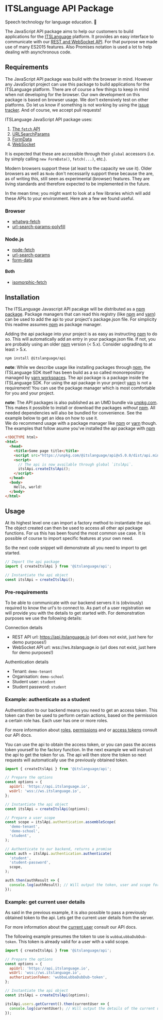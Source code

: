 # ITSLanguage API Package

Speech technology for language education. 📣

The JavaScript API package aims to help our customers to build applications for the [ITSLanguage]
platform. It provides an easy interface to communicate with our [REST and WebSocket API]. For that
purpose we made use of many ES2015 features. Also Promises notation is used a lot to help dealing
with asynchronous code.

## Requirements

The JavaScript API package was build with the browser in mind. However any JavaScript project can
use this package to build applications for the ITSLanguage platform. There are of course a few
things to keep in mind when not developing for the browser. Our own development on this package is
based on browser usage. We don't extensively test on other platforms. Do let us know if something is
not working by using the [issue tracker]. And of course, we accept pull requests!

ITSLanguage JavaScript API package uses:

1. [The `fetch` API][mdn fetch]
1. [URLSearchParams][mdn urlsearchparams]
1. [FormData][mdn formdata]
1. [WebSocket][mdn websocket]

It is expected that these are accessible through their `global` accessors (i.e. by simply calling
`new FormData()`, `fetch(...)`, etc.).

Modern browsers support these (at least to the capacity we use it). Older browsers as well as `Node`
don't necessarily support these because the are, as of writing this, still seen as experimental
(browser) features. They are living standards and therefore expected to be implemented in the
future.

In the mean time; you might want to look at a few libraries which will add these APIs to your
environment. Here are a few we found useful.

### Browser

- [whatwg-fetch][npm whatwg-fetch]
- [url-search-params-polyfill][npm url-search-params-polyfill]

### Node.js

- [node-fetch][npm node-fetch]
- [url-search-params][npm url-search-params]
- [form-data][npm form-data]

#### Both

- [isomorphic-fetch][npm isomorphic-fetch]

## Installation

The ITSLanguage Javascript API pacakge will be distributed as a [npm package]. Package managers that
can read this registry (like [npm] and [yarn]) can be used to add the api to your project's
package.json file. For simplicity this readme assumes [npm] as package manager.

Adding the api package into your project is as easy as instructing [npm] to do so. This will
automatically add an entry in your package.json file. If not, you are probably using an older [npm]
version (< 5.x). Consider upgrading to at least > 5.x.

```shell
npm install @itslanguage/api
```

**note**: While we describe usage like installing packages through [npm], the ITSLanguage SDK itself
has been build as a so called monorepository managed by [yarn workspaces]. The api package is a
package inside the ITSLanguage SDK. For using the api package in your project [yarn] is not a
requirement! You can use the package manager which is most comfortable for you and your project.

**note**: The API packages is also published as an UMD bundle via [unpkg.com]. This makes it
possible to install or download the packages _without_ [npm]. All needed dependencies will also be
bundled for convenience. See the example below to get an idea on how to use it.  
We do recommend usage with a package manager like [npm] or [yarn] though. The examples that follow
asume you've installed the api package with [npm]

```html
<!DOCTYPE html>
<html>
  <head>
    <title>Some page title</title>
    <script src="https://unpkg.com/@itslanguage/api@v5.0.0/dist/api.min.js"></script>
    <script>
      // The api is now available through global `itslApi`.
      itslApi.createItslApi();
    </script>
  </head>
  <body>
    Hello, world!
  </body>
</html>
```

## Usage

At its highest level one can import a factory method to instantiate the api. The object created can
then be used to access all other api package functions. For us this has been found the most common
use case. It is possible of course to import specific features at your own need.

So the next code snippet will demonstrate all you need to import to get started.

```js
// Import the api package
import { createItslApi } from '@itslanguage/api';

// Instantiate the api object
const itslApi = createItslApi();
```

### Pre-requirements

To be able to communicate with our backend servers it is (obviously) required to know the url's to
connect to. As part of a user registration we will provide you with the details to get started with.
For demonstration purposes we use the following details:

Connection details

- REST API url: https://api.itslanguage.io (url does not exist, just here for demo purposes!)
- WebSocket API url: wss://ws.itslanguage.io (url does not exist, just here for demo purposes!)

Authentication details

- Tenant: `demo-tenant`
- Organisation: `demo-school`
- Student user: `student`
- Student password: `student`

### Example: authenticate as a student

Authentication to our backend means you need to get an access token. This token can then be used to
perform certain actions, based on the permission a certain role has. Each user has one or more
roles.

For more information about [roles], [permissions] and or [access tokens] consult our API docs.

You can use the api to obtain the access token, or you can pass the access token yourself to the
factory function. In the next example we will instruct the api to get the token for us. The api will
then store the token so next requests will automatically use the previously obtained token.

```js
import { createItslApi } from '@itslanguage/api';

// Prepare the options
const options = {
  apiUrl: 'https://api.itslanguage.io',
  wsUrl: 'wss://ws.itslanguage.io',
};

// Instantiate the api object
const itslApi = createItslApi(options);

// Prepare a user scope
const scope = itslApi.authentication.assembleScope(
  'demo-tenant',
  'demo-school',
  'student',
);

// Authenticate to our backend, returns a promise
const auth = itslApi.authentication.authenticate(
  'student',
  'student-password',
  scope,
);

auth.then(authResult => {
  console.log(authResult); // Will output the token, user and scope for the user obtained.
});
```

### Example: get current user details

As said in the previous example, it is also possible to pass a previously obtained token to the api.
Lets get the current user details from the server.

For more information about the [current user] consult our API docs.

The following example presumes the token to use is `wubbaLubbaDubDub-token`. This token is already
valid for a user with a valid scope.

```js
import { createItslApi } from '@itslanguage/api';

// Prepare the options
const options = {
  apiUrl: 'https://api.itslanguage.io',
  wsUrl: 'wss://ws.itslanguage.io',
  authorizationToken: 'wubbaLubbaDubDub-token',
};

// Instantiate the api object
const itslApi = createItslApi(options);

itslApi.users.getCurrent().then(currentUser => {
  console.log(currentUser); // Will output the details of the current user.
});
```

[itslanguage]: https://www.itslanguage.nl
[rest and websocket api]: https://itslanguage.github.io/itslanguage-docs
[issue tracker]: https://github.com/itslanguage/itslanguage-js/issues
[unpkg.com]: https://unpkg.com
[npm]: https://www.npmjs.com/get-npm
[yarn]: https://yarnpkg.com
[yarn workspaces]: https://yarnpkg.com/blog/2017/08/02/introducing-workspaces
[npm package]: https://npmjs.org/package/@itslanguage/api
[mdn fetch]: https://developer.mozilla.org/en/docs/Web/API/Fetch_API
[mdn urlsearchparams]: https://developer.mozilla.org/en-US/docs/Web/API/URLSearchParams
[mdn formdata]: https://developer.mozilla.org/en-US/docs/Web/API/FormData
[mdn websocket]: https://developer.mozilla.org/en-US/docs/Web/API/WebSocket
[npm isomorphic-fetch]: https://www.npmjs.com/package/isomorphic-fetch
[npm form-data]: https://www.npmjs.com/package/form-data
[npm node-fetch]: https://www.npmjs.com/package/node-fetch
[npm url-search-params]: https://www.npmjs.com/package/url-search-params
[npm whatwg-fetch]: https://www.npmjs.com/package/whatwg-fetch
[npm url-search-params-polyfill]: https://www.npmjs.com/package/url-search-params-polyfill
[roles]: https://itslanguage.github.io/itslanguage-docs/api/roles/index.html
[permissions]: https://itslanguage.github.io/itslanguage-docs/api/permissions/index.html
[access tokens]: https://itslanguage.github.io/itslanguage-docs/api/oauth2/index.html
[current user]: https://itslanguage.github.io/itslanguage-docs/api/users/index.html#get-current-user

